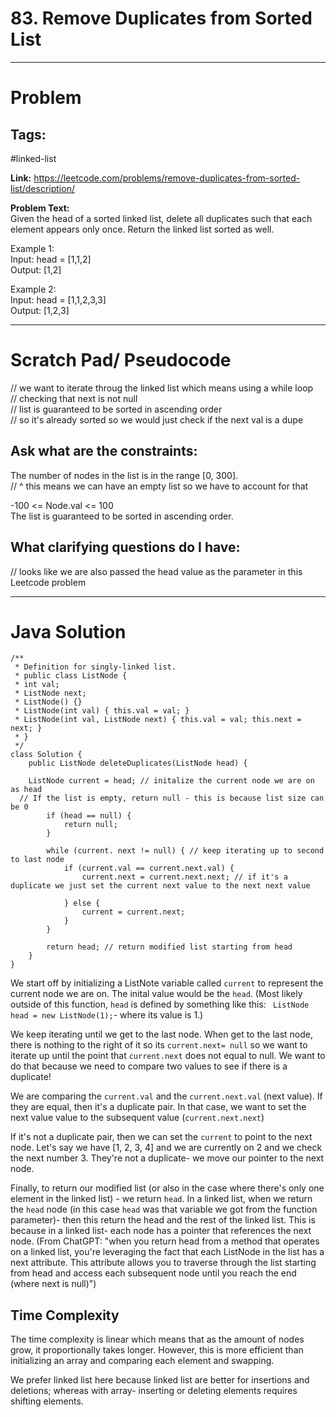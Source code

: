 # 83. Remove Duplicates from Sorted List

---


# Problem 

## Tags: 
#linked-list

**Link:** https://leetcode.com/problems/remove-duplicates-from-sorted-list/description/

**Problem Text:**   
Given the head of a sorted linked list, delete all duplicates such that each element appears only once. Return the linked list sorted as well.

 
Example 1:  
Input: head = [1,1,2]  
Output: [1,2]  

Example 2:  
Input: head = [1,1,2,3,3]  
Output: [1,2,3]  



---

# Scratch Pad/ Pseudocode

// we want to iterate throug the linked list which means using a while loop  
// checking that next is not null  
// list is guaranteed to be sorted in ascending order    
// so it's already sorted so we would just check if the next val is a dupe  


## Ask what are the constraints:
The number of nodes in the list is in the range [0, 300].  
// ^ this means we can have an empty list so we have to account for that

-100 <= Node.val <= 100  
The list is guaranteed to be sorted in ascending order.  

## What clarifying questions do I have:
// looks like we are also passed the head value as the parameter in this Leetcode problem  


---

# Java Solution

```
/**
 * Definition for singly-linked list.
 * public class ListNode {
 * int val;
 * ListNode next;
 * ListNode() {}
 * ListNode(int val) { this.val = val; }
 * ListNode(int val, ListNode next) { this.val = val; this.next = next; }
 * }
 */
class Solution {
    public ListNode deleteDuplicates(ListNode head) {
       
    ListNode current = head; // initalize the current node we are on as head
  // If the list is empty, return null - this is because list size can be 0
        if (head == null) {
            return null;
        }

        while (current. next != null) { // keep iterating up to second to last node 
            if (current.val == current.next.val) {
                current.next = current.next.next; // if it's a duplicate we just set the current next value to the next next value
                                                  
            } else {
                current = current.next;
            }
        }

        return head; // return modified list starting from head 
    }
}
```

We start off by initializing a ListNote variable called `current` to represent the current node we are on.
The inital value would be the  `head`. (Most likely outside of this function, `head` is defined by something like this: ` ListNode head = new ListNode(1);`- where its value is 1.)

We keep iterating until we get to the last node. When get to the last node, there is nothing to the right of it so its `current.next= null` so we want to iterate up until the point that `current.next` does not equal to null. We want to do that because we need to compare two values to see if there is a duplicate!  

We are comparing the  `current.val` and the `current.next.val` (next value). If they are equal, then it's a duplicate pair. In that case, we want to set the next value value to the subsequent value (`current.next.next`)

If it's not a duplicate pair, then we can set the `current` to point to the next node. Let's say we have [1, 2, 3, 4] and we are currently on 2 and we check the next number 3. They're not a duplicate- we move our pointer to the next node. 

Finally, to return our modified list (or also in the case where there's only one element in the linked list) - we return `head`. In a linked list, when we return the `head` node (in this case `head` was that variable we got from the function parameter)- then this return the head and the rest of the linked list. This is because in a linked list- each node has a pointer that references the next node. 
(From ChatGPT: "when you return head from a method that operates on a linked list, you're leveraging the fact that each ListNode in the list has a next attribute. This attribute allows you to traverse through the list starting from head and access each subsequent node until you reach the end (where next is null)")

## Time Complexity 
The time complexity is linear which means that as the amount of nodes grow, it proportionally takes longer. However, this is more efficient than initializing an array and comparing each element and swapping.

We prefer linked list here because linked list are better for insertions and deletions; whereas with array- inserting or deleting elements requires shifting elements.

